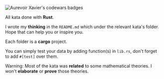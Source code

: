 ![Aurevoir Xavier's codewars badges](https://www.codewars.com/users/AurevoirXavier/badges/small)

All kata done with **Rust**.

I wrote my **thinking** in the `README.md` which under the relevant kata's folder. Hope that can help you or inspire you. 

Each folder is a **cargo** project. 

You can simply test your data by adding function(s) in `lib.rs`, don't forget to add `#[test]` over them.

Warning: Most of the kata was **related** to some mathematical theories. I won't **elaborate** or **prove** those theories.

